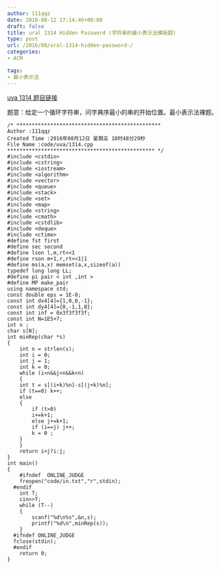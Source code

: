 ```yaml
---
author: 111qqz
date: 2016-08-12 17:14:46+00:00
draft: false
title: ural 1314 Hidden Password (字符串的最小表示法模板题)
type: post
url: /2016/08/ural-1314-hidden-password-/
categories:
- ACM

tags:
- 最小表示法
---
```


[uva 1314 题目链接](https://uva.onlinejudge.org/index.php?option=com_onlinejudge&Itemid=8&page=show_problem&problem=4060)

题意：给定一个循环字符串，问字典序最小的串的开始位置。最小表示法裸题。


 

    
    /* ***********************************************
    Author :111qqz
    Created Time :2016年08月12日 星期五 18时48分29秒
    File Name :code/uva/1314.cpp
    ************************************************ */
    #include <cstdio>
    #include <cstring>
    #include <iostream>
    #include <algorithm>
    #include <vector>
    #include <queue>
    #include <stack>
    #include <set>
    #include <map>
    #include <string>
    #include <cmath>
    #include <cstdlib>
    #include <deque>
    #include <ctime>
    #define fst first
    #define sec second
    #define lson l,m,rt<<1
    #define rson m+1,r,rt<<1|1
    #define ms(a,x) memset(a,x,sizeof(a))
    typedef long long LL;
    #define pi pair < int ,int >
    #define MP make_pair
    using namespace std;
    const double eps = 1E-8;
    const int dx4[4]={1,0,0,-1};
    const int dy4[4]={0,-1,1,0};
    const int inf = 0x3f3f3f3f;
    const int N=1E5+7;
    int n ;
    char s[N];
    int minRep(char *s)
    {
        int n = strlen(s);
        int i = 0;
        int j = 1;
        int k = 0;
        while (i<n&&j<n&&k<n)
        {
    	int t = s[(i+k)%n]-s[(j+k)%n];
    	if (t==0) k++;
    	else 
    	{
    	    if (t>0)
    		i+=k+1;
    	    else j+=k+1;
    	    if (i==j) j++;
    	    k = 0 ;
    	}
        }
        return i<j?i:j;
    }
    int main()
    {
    	#ifndef  ONLINE_JUDGE 
    	freopen("code/in.txt","r",stdin);
      #endif
    	int T;
    	cin>>T;
    	while (T--)
    	{
    	    scanf("%d\n%s",&n,s);
    	    printf("%d\n",minRep(s));
    	}
      #ifndef ONLINE_JUDGE  
      fclose(stdin);
      #endif
        return 0;
    }
    




